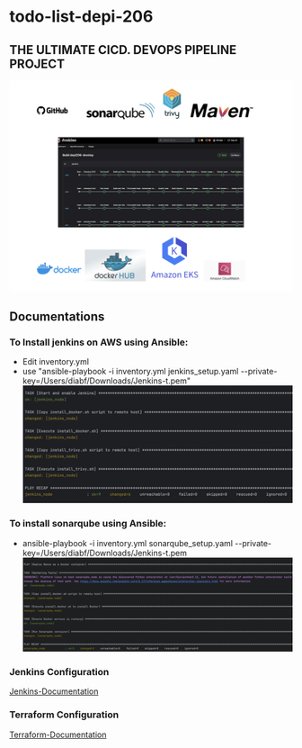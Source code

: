 # todo-list-depi-206
## THE ULTIMATE CICD. DEVOPS PIPELINE PROJECT
![Screenshot.png](Screenshot.png)
## Documentations
### To Install jenkins on AWS using Ansible:
  - Edit inventory.yml
  - use "ansible-playbook -i inventory.yml jenkins_setup.yaml --private-key=/Users/diabf/Downloads/Jenkins-t.pem"
  ![img.png](img.png)

### To install sonarqube using Ansible:
-   ansible-playbook -i inventory.yml sonarqube_setup.yaml --private-key=/Users/diabf/Downloads/Jenkins-t.pem
![img_2.png](img_2.png)

### Jenkins Configuration
[Jenkins-Documentation](JENKINS-README.MD)

### Terraform Configuration
[Terraform-Documentation](terraform%2FREADME.md)
